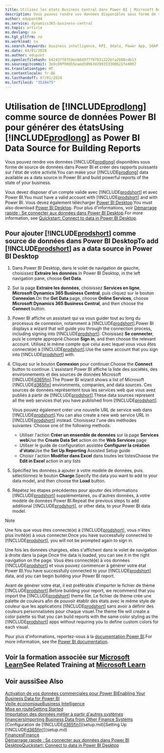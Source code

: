 ```yaml
---
title: Utilisez les états Business Central dans Power BI | Microsoft Docs
description: Vous pouvez rendre vos données disponibles sous forme de source de données dans Power BI et créer des rapports puissants sur l'état de votre activité.
author: edupont04
ms.service: dynamics365-business-central
ms.topic: article
ms.devlang: na
ms.tgt_pltfrm: na
ms.workload: na
ms.search.keywords: business intelligence, KPI, Odata, Power App, SOAP, analysis
ms.date: 04/01/2020
ms.author: edupont
ms.openlocfilehash: b42437f0759ecb6d977797b31222bfa2b88cdb13
ms.sourcegitcommit: 3e9c89f90db5eaed599630299353300621fe4007
ms.translationtype: HT
ms.contentlocale: fr-BE
ms.lasthandoff: 07/01/2020
ms.locfileid: "3528475"
---
```

# <a name="using-prodlong-as-power-bi-data-source-for-building-reports"></a><span data-ttu-id="1beab-103">Utilisation de [!INCLUDE[prodlong](includes/prodlong.md)] comme source de données Power BI pour générer des états</span><span class="sxs-lookup"><span data-stu-id="1beab-103">Using [!INCLUDE[prodlong](includes/prodlong.md)] as Power BI Data Source for Building Reports</span></span>

<span data-ttu-id="1beab-104">Vous pouvez rendre vos données [!INCLUDE[prodlong](includes/prodlong.md)] disponibles sous forme de source de données dans Power BI et créer des rapports puissants sur l'état de votre activité.</span><span class="sxs-lookup"><span data-stu-id="1beab-104">You can make your [!INCLUDE[prodlong](includes/prodlong.md)] data available as a data source in Power BI and build powerful reports of the state of your business.</span></span>  

<span data-ttu-id="1beab-105">Vous devez disposer d'un compte valide avec [!INCLUDE[prodshort](includes/prodshort.md)] et avec Power BI.</span><span class="sxs-lookup"><span data-stu-id="1beab-105">You must have a valid account with [!INCLUDE[prodshort](includes/prodshort.md)] and with Power BI.</span></span> <span data-ttu-id="1beab-106">Vous devez également télécharger [Power BI Desktop](https://powerbi.microsoft.com/desktop/).</span><span class="sxs-lookup"><span data-stu-id="1beab-106">You must also download [Power BI Desktop](https://powerbi.microsoft.com/desktop/).</span></span> <span data-ttu-id="1beab-107">Pour plus d'informations, voir [Démarrage rapide : Se connecter aux données dans Power BI Desktop](/power-bi/desktop-quickstart-connect-to-data).</span><span class="sxs-lookup"><span data-stu-id="1beab-107">For more information, see [Quickstart: Connect to data in Power BI Desktop](/power-bi/desktop-quickstart-connect-to-data).</span></span>  

## <a name="to-add-prodshort-as-a-data-source-in-power-bi-desktop"></a><span data-ttu-id="1beab-108">Pour ajouter [!INCLUDE[prodshort](includes/prodshort.md)] comme source de données dans Power BI Desktop</span><span class="sxs-lookup"><span data-stu-id="1beab-108">To add [!INCLUDE[prodshort](includes/prodshort.md)] as a data source in Power BI Desktop</span></span>

1. <span data-ttu-id="1beab-109">Dans Power BI Desktop, dans le volet de navigation de gauche, choisissez **Extraire les données**.</span><span class="sxs-lookup"><span data-stu-id="1beab-109">In Power BI Desktop, in the left navigation pane, choose **Get Data**.</span></span>
2. <span data-ttu-id="1beab-110">Sur la page **Extraire les données**, choisissez **Services en ligne**, **Microsoft Dynamics 365 Business Central**, puis cliquez sur le bouton **Connexion**.</span><span class="sxs-lookup"><span data-stu-id="1beab-110">On the **Get Data** page, choose **Online Services**, choose **Microsoft Dynamics 365 Business Central**, and then choose the **Connect** button.</span></span>
3. <span data-ttu-id="1beab-111">Power BI affiche un assistant qui va vous guider tout au long du processus de connexion, notamment à [!INCLUDE[prodshort](includes/prodshort.md)].</span><span class="sxs-lookup"><span data-stu-id="1beab-111">Power BI displays a wizard that will guide you through the connection process, including signing into [!INCLUDE[prodshort](includes/prodshort.md)].</span></span> <span data-ttu-id="1beab-112">Choisissez **Se connecter**, puis le compte approprié.</span><span class="sxs-lookup"><span data-stu-id="1beab-112">Choose **Sign in**, and then choose the relevant account.</span></span> <span data-ttu-id="1beab-113">Utilisez le même compte que celui avec lequel vous vous êtes connecté(e) à [!INCLUDE[prodshort](includes/prodshort.md)].</span><span class="sxs-lookup"><span data-stu-id="1beab-113">Use the same account that you sign into [!INCLUDE[prodshort](includes/prodshort.md)] with.</span></span>
4. <span data-ttu-id="1beab-114">Cliquez sur le bouton **Connexion** pour continuer.</span><span class="sxs-lookup"><span data-stu-id="1beab-114">Choose the **Connect** button to continue.</span></span> <span data-ttu-id="1beab-115">L'assistant Power BI affiche la liste des sociétés, des environnements et des sources de données Microsoft [!INCLUDE[d365fin](includes/d365fin_md.md)].</span><span class="sxs-lookup"><span data-stu-id="1beab-115">The Power BI wizard shows a list of Microsoft [!INCLUDE[d365fin](includes/d365fin_md.md)] environments, companies, and data sources.</span></span> <span data-ttu-id="1beab-116">Ces sources de données représentent tous les services web que vous avez publiés à partir de [!INCLUDE[prodshort](includes/prodshort.md)].</span><span class="sxs-lookup"><span data-stu-id="1beab-116">These data sources represent all the web services that you have published from [!INCLUDE[prodshort](includes/prodshort.md)].</span></span>

    <span data-ttu-id="1beab-117">Vous pouvez également créer une nouvelle URL de service web dans [!INCLUDE[prodshort](includes/prodshort.md)].</span><span class="sxs-lookup"><span data-stu-id="1beab-117">You can also create a new web service URL in [!INCLUDE[prodshort](includes/prodshort.md)] instead.</span></span> <span data-ttu-id="1beab-118">Choisissez l'une des méthodes suivantes :</span><span class="sxs-lookup"><span data-stu-id="1beab-118">Choose one of the following methods:</span></span>

      - <span data-ttu-id="1beab-119">Utiliser l'action **Créer un ensemble de données** sur la page **Services web**</span><span class="sxs-lookup"><span data-stu-id="1beab-119">Use the **Create Data Set** action on the **Web Services** page</span></span>
      - <span data-ttu-id="1beab-120">Utiliser le guide de configuration assistée **Configurer la création d'états**</span><span class="sxs-lookup"><span data-stu-id="1beab-120">Use the **Set Up Reporting** Assisted Setup guide</span></span>
      - <span data-ttu-id="1beab-121">Choisir l'action **Modifier dans Excel** dans toutes les listes</span><span class="sxs-lookup"><span data-stu-id="1beab-121">Choose the **Edit in Excel** action in any lists</span></span>

5. <span data-ttu-id="1beab-122">Spécifiez les données à ajouter à votre modèle de données, puis sélectionnez le bouton **Charge**.</span><span class="sxs-lookup"><span data-stu-id="1beab-122">Specify the data you want to add to your data model, and then choose the **Load** button.</span></span>
6. <span data-ttu-id="1beab-123">Répétez les étapes précédentes pour ajouter des informations [!INCLUDE[prodshort](includes/prodshort.md)] supplémentaires, ou d'autres données, à votre modèle de données Power BI.</span><span class="sxs-lookup"><span data-stu-id="1beab-123">Repeat the previous steps to add additional [!INCLUDE[prodshort](includes/prodshort.md)], or other data, to your Power BI data model.</span></span>

> [!NOTE]  
> <span data-ttu-id="1beab-124">Une fois que vous êtes connecté(e) à [!INCLUDE[prodshort](includes/prodshort.md)], vous n'êtes plus invité(e) à vous connecter.</span><span class="sxs-lookup"><span data-stu-id="1beab-124">Once you have successfully connected to [!INCLUDE[prodshort](includes/prodshort.md)], you will not be prompted again to sign in.</span></span>

<span data-ttu-id="1beab-125">Une fois les données chargées, elles s'affichent dans le volet de navigation à droite dans la page.</span><span class="sxs-lookup"><span data-stu-id="1beab-125">Once the data is loaded, you can see it in the right navigation on the page.</span></span> <span data-ttu-id="1beab-126">Vous êtes connecté(e) à vos données [!INCLUDE[prodshort](includes/prodshort.md)] et vous pouvez commencer à générer votre état Power BI.</span><span class="sxs-lookup"><span data-stu-id="1beab-126">You have successfully connected to your [!INCLUDE[prodshort](includes/prodshort.md)] data, and you can begin building your Power BI report.</span></span>  

<span data-ttu-id="1beab-127">Avant de générer votre état, il est préférable d'importer le fichier de thème [!INCLUDE[prodshort](includes/prodshort.md)].</span><span class="sxs-lookup"><span data-stu-id="1beab-127">Before building your report, we recommend that you import the [!INCLUDE[prodshort](includes/prodshort.md)] theme file.</span></span>  <span data-ttu-id="1beab-128">Le fichier de thème crée une palette de couleurs afin de pouvoir établir des états avec le même style de couleur que les applications [!INCLUDE[prodshort](includes/prodshort.md)] sans avoir à définir des couleurs personnalisées pour chaque visuel.</span><span class="sxs-lookup"><span data-stu-id="1beab-128">The theme file will create a color palette so that you can build reports with the same color styling as the [!INCLUDE[prodshort](includes/prodshort.md)] apps without requiring you to define custom colors for each visual.</span></span>

<span data-ttu-id="1beab-129">Pour plus d'informations, reportez-vous à la [documentation Power BI](/power-bi/consumer/).</span><span class="sxs-lookup"><span data-stu-id="1beab-129">For more information, see the [Power BI documentation](/power-bi/consumer/).</span></span>

## <a name="see-related-training-at-microsoft-learn"></a><span data-ttu-id="1beab-130">Voir la formation associée sur [Microsoft Learn](/learn/modules/configure-powerbi-excel-dynamics-365-business-central/index)</span><span class="sxs-lookup"><span data-stu-id="1beab-130">See Related Training at [Microsoft Learn](/learn/modules/configure-powerbi-excel-dynamics-365-business-central/index)</span></span>

## <a name="see-also"></a><span data-ttu-id="1beab-131">Voir aussi</span><span class="sxs-lookup"><span data-stu-id="1beab-131">See Also</span></span>

[<span data-ttu-id="1beab-132">Activation de vos données commerciales pour Power BI</span><span class="sxs-lookup"><span data-stu-id="1beab-132">Enabling Your Business Data for Power BI</span></span>](admin-powerbi.md)  
[<span data-ttu-id="1beab-133">Veille économique</span><span class="sxs-lookup"><span data-stu-id="1beab-133">Business Intelligence</span></span>](bi.md)  
[<span data-ttu-id="1beab-134">Mise en route</span><span class="sxs-lookup"><span data-stu-id="1beab-134">Getting Started</span></span>](product-get-started.md)  
[<span data-ttu-id="1beab-135">Importation des données métier à partir d'autres systèmes financiers</span><span class="sxs-lookup"><span data-stu-id="1beab-135">Importing Business Data from Other Finance Systems</span></span>](across-import-data-configuration-packages.md)  
<span data-ttu-id="1beab-136">[Configuration de [!INCLUDE[d365fin](includes/d365fin_md.md)]](setup.md)</span><span class="sxs-lookup"><span data-stu-id="1beab-136">[Setting Up [!INCLUDE[d365fin](includes/d365fin_md.md)]](setup.md)</span></span>  
[<span data-ttu-id="1beab-137">Finances</span><span class="sxs-lookup"><span data-stu-id="1beab-137">Finance</span></span>](finance.md)  
[<span data-ttu-id="1beab-138">Démarrage rapide : Se connecter aux données dans Power BI Desktop</span><span class="sxs-lookup"><span data-stu-id="1beab-138">Quickstart: Connect to data in Power BI Desktop</span></span>](/power-bi/desktop-quickstart-connect-to-data)  
